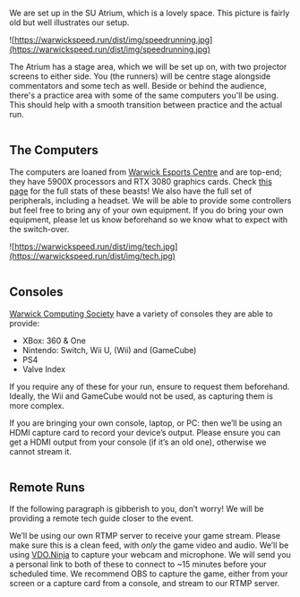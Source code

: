 
<div markdown="1" class="column is-6">
<div markdown="1" class="content backing">

We are set up in the SU Atrium, which is a lovely space. This picture is fairly old but well illustrates our setup.

![https://warwickspeed.run/dist/img/speedrunning.jpg](https://warwickspeed.run/dist/img/speedrunning.jpg)

The Atrium has a stage area, which we will be set up on, with two projector screens to either side. You (the runners) will be centre stage alongside commentators and some tech as well. Beside or behind the audience, there's a practice area with some of the same computers you'll be using. This should help with a smooth transition between practice and the actual run.

</div>
</div>

<div markdown="1" class="column is-6">
<div markdown="1" class="content backing">

## The Computers

The computers are loaned from [Warwick Esports Centre](https://warwick.ac.uk/esports) and are top-end; they have 5900X processors and RTX 3080 graphics cards. Check [this page](https://warwick.ac.uk/esports/play/) for the full stats of these beasts! We also have the full set of peripherals, including a headset. We will be able to provide some controllers but feel free to bring any of your own equipment. If you do bring your own equipment, please let us know beforehand so we know what to expect with the switch-over.

![https://warwickspeed.run/dist/img/tech.jpg](https://warwickspeed.run/dist/img/tech.jpg)

</div>
</div>

<div markdown="1" class="column is-6">
<div markdown="1" class="content backing">

## Consoles

[Warwick Computing Society](https://uwcs.co.uk/) have a variety of consoles they are able to provide:

- XBox: 360 & One
- Nintendo: Switch, Wii U, (Wii) and (GameCube)
- PS4
- Valve Index

If you require any of these for your run, ensure to request them beforehand. Ideally, the Wii and GameCube would not be used, as capturing them is more complex.

If you are bringing your own console, laptop, or PC: then we’ll be using an HDMI capture card to record your device’s output. Please ensure you can get a HDMI output from your console (if it’s an old one), otherwise we cannot stream it.

</div>
</div>

<div markdown="1" class="column is-6">
<div markdown="1" class="content backing">

## Remote Runs

If the following paragraph is gibberish to you, don’t worry! We will be providing a remote tech guide closer to the event.

We’ll be using our own RTMP server to receive your game stream. Please make sure this is a clean feed, with *only* the game video and audio. We’ll be using [VDO.Ninja](https://vdo.ninja/) to capture your webcam and microphone. We will send you a personal link to both of these to connect to ~15 minutes before your scheduled time. We recommend OBS to capture the game, either from your screen or a capture card from a console, and stream to our RTMP server.

</div>
</div>